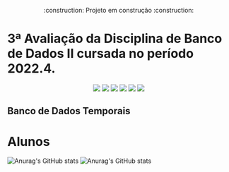 <p align="center">
  :construction: Projeto em construção :construction:
</p>

# 3ª Avaliação da Disciplina de Banco de Dados II cursada no período 2022.4.
<p align="center">
  <img src="https://img.shields.io/badge/-GitHub-05122A?style=flat&logo=github" />
  <img src="https://img.shields.io/badge/-Visual%20Studio%20Code-05122A?style=flat&logo=visual-studio-code&logoColor=007ACC" />
  <img src="https://img.shields.io/badge/-JavaScript-05122A?style=flat&logo=javascript" />
  <img src="https://img.shields.io/badge/-PHP-05122A?style=flat&logo=PHP" />
  <img src="https://img.shields.io/badge/-HTML-05122A?style=flat&logo=html" />
  <img src="https://img.shields.io/badge/-CSS-05122A?style=flat&logo=CSS" />
</p>


## Banco de Dados Temporais

# Alunos
![Anurag's GitHub stats](https://github-readme-stats.vercel.app/api?username=JonathanSaless&show_icons=true&theme=radical)
![Anurag's GitHub stats](https://github-readme-stats.vercel.app/api?username=MarcosLima11&show_icons=true&theme=radical)
